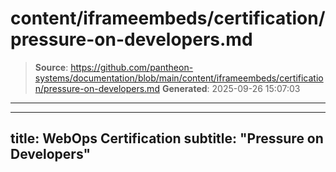 # content/iframeembeds/certification/pressure-on-developers.md

> **Source**: https://github.com/pantheon-systems/documentation/blob/main/content/iframeembeds/certification/pressure-on-developers.md
> **Generated**: 2025-09-26 15:07:03

---

---
title: WebOps Certification
subtitle: "Pressure on Developers"
---

<Partial file="certification-guide/pressure-on-developers.md" />

